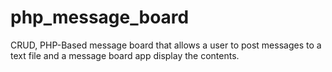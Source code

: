 # php_message_board
CRUD, PHP-Based message board that allows a user to post messages to a text file and a message board app display the contents.
